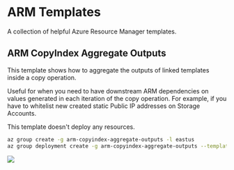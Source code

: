 # ARM Templates

A collection of helpful Azure Resource Manager templates.

## ARM CopyIndex Aggregate Outputs
This template shows how to aggregate the outputs of linked templates inside a copy operation.

Useful for when you need to have downstream ARM dependencies on values generated in each iteration of the copy operation. For example, if you have to whitelist new created static Public IP addresses on Storage Accounts.

This template doesn't deploy any resources.

```bash
az group create -g arm-copyindex-aggregate-outputs -l eastus
az group deployment create -g arm-copyindex-aggregate-outputs --template-uri https://raw.githubusercontent.com/rjygraham/arm-templates/master/src/arm-copyindex-aggregate-outputs/azuredeploy.json
```
<a href="https://portal.azure.com/#create/Microsoft.Template/uri/https%3A%2F%2Fraw.githubusercontent.com%2Frjygraham%2Farm-templates%2Fmaster%2Fsrc%2Farm-copyindex-aggregate-outputs%2Fazuredeploy.json" target="_blank">
    <img src="http://azuredeploy.net/deploybutton.png"/>
</a>